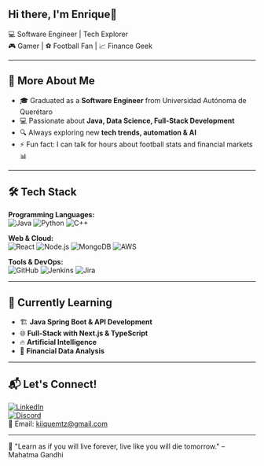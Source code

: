 ## Hi there, I'm Enrique👋
 
💻 Software Engineer | Tech Explorer  
🎮 Gamer | ⚽ Football Fan | 📈 Finance Geek  

---
## 🚀 More About Me  
- 🎓 Graduated as a **Software Engineer** from Universidad Autónoma de Querétaro  
- 💻 Passionate about **Java, Data Science, Full-Stack Development**  
- 🔍 Always exploring new **tech trends, automation & AI**  
- ⚡ Fun fact: I can talk for hours about football stats and financial markets 📊  

---
## 🛠 Tech Stack  

**Programming Languages:**  
![Java](https://img.shields.io/badge/Java-ED8B00?style=for-the-badge&logo=java&logoColor=white)
![Python](https://img.shields.io/badge/Python-3776AB?style=for-the-badge&logo=python&logoColor=white)
![C++](https://img.shields.io/badge/C%2B%2B-00599C?style=for-the-badge&logo=c%2B%2B&logoColor=white)

**Web & Cloud:**  
![React](https://img.shields.io/badge/React-61DAFB?style=for-the-badge&logo=react&logoColor=black)
![Node.js](https://img.shields.io/badge/Node.js-43853D?style=for-the-badge&logo=node.js&logoColor=white)
![MongoDB](https://img.shields.io/badge/MongoDB-4EA94B?style=for-the-badge&logo=mongodb&logoColor=white)
![AWS](https://img.shields.io/badge/AWS-232F3E?style=for-the-badge&logo=amazon-aws&logoColor=white)

**Tools & DevOps:**  
![GitHub](https://img.shields.io/badge/GitHub-181717?style=for-the-badge&logo=github&logoColor=white)
![Jenkins](https://img.shields.io/badge/Jenkins-D24939?style=for-the-badge&logo=jenkins&logoColor=white)
![Jira](https://img.shields.io/badge/Jira-0052CC?style=for-the-badge&logo=jira&logoColor=white)

---
## 🌱 Currently Learning  
- 🏗️ **Java Spring Boot & API Development** 
- 🌐 **Full-Stack with Next.js & TypeScript**
- 🔥 **Artificial Intelligence**  
- 🏦 **Financial Data Analysis**  

---
## 📬 Let's Connect!  

[![LinkedIn](https://img.shields.io/badge/LinkedIn-0077B5?style=for-the-badge&logo=linkedin&logoColor=white)](https://www.linkedin.com/in/enriquemartinez--/)   
[![Discord](https://img.shields.io/badge/Discord-5865F2?style=for-the-badge&logo=discord&logoColor=white)](https://discord.com/users/kiiquemtz)  
📧 Email: kiiquemtz@gmail.com 

---
👀 "Learn as if you will live forever, live like you will die tomorrow." – Mahatma Gandhi


